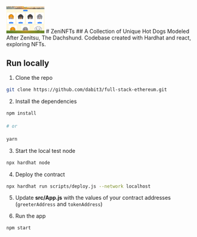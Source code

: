 <img src='public/website.PNG' width='100' >
# ZeniNFTs 
## A Collection of Unique Hot Dogs Modeled After Zenitsu, The Dachshund. 
Codebase created with Hardhat and react, exploring NFTs.

## Run locally

1. Clone the repo

```sh
git clone https://github.com/dabit3/full-stack-ethereum.git
```

2. Install the dependencies

```sh
npm install

# or

yarn
```

3. Start the local test node

```sh
npx hardhat node
```

4. Deploy the contract

```sh
npx hardhat run scripts/deploy.js --network localhost
```

5. Update __src/App.js__ with the values of your contract addresses (`greeterAddress` and `tokenAddress`)

6. Run the app

```sh
npm start
```